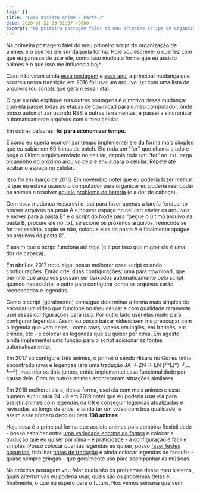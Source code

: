 ```yaml
---
tags: []
title: "Como assisto anime - Parte 2"
date: 2020-01-22 03:51:37 +0000
excerpt: "Na primeira postagem falei do meu primeiro script de organização de animes e o que fez ele ser daquela forma. Hoje vou escrever o que fez..."
---
```


Na primeira postagem falei do meu primeiro script de organização de animes e o que fez ele ser daquela forma. Hoje vou escrever o que fez com que eu parasse de usar ele, como isso mudou a forma que eu assisto animes e o que isso me influencia hoje.

Caso não viram ainda [essa postagem](https://qgustavor.tk/principios-de-organizacao/) e [essa aqui](https://qgustavor.tk/estat%C3%ADsticas/) a principal mudança que ocorreu nessa transição em 2016 foi usar um arquivo .txt com uma lista de arquivos (ou scripts que geram essa lista).

O que eu não expliquei nas outras postagens é o motivo dessa mudança: com ela passei todas as etapas de download para o meu computador, onde posso automatizar usando RSS e outras ferramentas, e passei a sincronizar automaticamente arquivos com o meu celular.

Em outras palavras: **foi para economizar tempo.**

E como eu queria economizar tempo implementei ele da forma mais simples que eu sabia: em 60 linhas de batch. Ele roda um "for" que chama o adb e pega o último arquivo enviado no celular, depois roda um “for“ no .txt, pega o caminho do próximo arquivo dela e envia para o celular. Repete até acabar o espaço no celular.

Isso foi em março de 2016. Em novembro notei que eu poderia fazer melhor: já que eu estava usando o computador para organizar eu poderia reencodar os animes e resolver [aquele problema da bateria](https://i.imgur.com/2IE032f.png) (e a dor de cabeça).

Com essa mudança reescrevi o .bat para fazer apenas a tarefa “enquanto houver arquivos na pasta A e houver espaço no celular: enviar os arquivos e mover para a pasta B” e o script do Node para “pegue o último arquivo na pasta B, procure ele no .txt, selecione os próximos arquivos, reencode se for necessário, copie se não, coloque eles na pasta A e finalmente apague os arquivos da pasta B”.

É assim que o script funciona até hoje (e é por isso que migrar ele é uma dor de cabeça).

Em abril de 2017 notei algo: posso melhorar esse script criando configurações. Então criei duas configurações: uma para download, que permite que arquivos possam ser baixados automaticamente pelo script quando necessário, e outra para configurar como os arquivos serão reencodados e legendas.

Como o script (geralmente) consegue determinar a forma mais simples de encodar um vídeo que funcione no meu celular e com qualidade raramente usei essas configurações para isso. Por outro lado usei elas muito para configurar legendas. Assim eu posso baixar vídeos sem me preocupar com a legenda que vem neles - como raws, vídeos em inglês, em francês, em chinês, etc - e colocar as legendas que eu quiser por cima. Em agosto ainda implementei uma função para o script adicionar as fontes automaticamente.

Em 2017 só configurei três animes, o primeiro sendo Hikaru no Go: eu tinha encontrado raws e legendas (era uma tradução JA -> ZN -> EN (╯°□°）╯︵ ┻━┻), mas não os dois juntos, então implementei essa funcionalidade por causa dele. Com os outros animes aconteceram situações similares.

Em 2018 melhorei ela e, dessa forma, usei ela com mais animes e esse número subiu para 24. Já em 2019 notei que eu poderia usar ela para assistir animes com legendas da CR e conseguir legendas atualizadas e revisadas ao longo de anos, e ainda ter um vídeo com boa qualidade, e assim esse número decolou para **108 animes** !

Hoje essa é a principal forma que assisto animes pois combina flexibilidade - posso escolher entre [uma variedade enorme de fontes](https://qgustavor.tk/problemas-com-masamune/) e colocar a tradução que eu quiser por cima - e praticidade - a configuração é fácil e simples. Posso colocar quantas legendas eu quiser, posso [fazer testes absurdos](https://qgustavor.tk/google-translate/), habilitar [notas de tradução](https://qgustavor.tk/notas-de-traducao/) e ainda colocar legendas de fansubs - quase sempre gringas - que geralmente uso para acompanhar as músicas.

Na próxima postagem vou falar quais são os problemas desse meu sistema, quais alternativas eu poderia usar, quais são os problemas delas e, finalmente, o que eu espero para o futuro. Nos vemos semana que vem.
